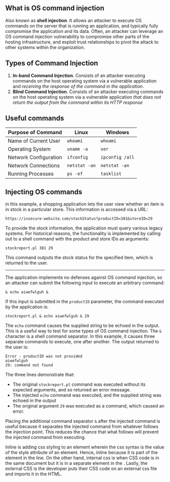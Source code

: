 ```toc
```
## What is OS command injection
Also known as **shell injection**. It allows an attacker to execute OS commands on the server that is running an application, and typically fully compromise the application and its data. Often, an attacker can leverage an OS command injection vulnerability to compromise other parts of the hosting infrastructure, and exploit trust relationships to pivot the attack to other systems within the organization.

## Types of Command Injection
1. **In-band Command Injection**. Consists of an attacker executing commands on the host operating system via a vulnerable application and *receiving the response of the command in the application*.
2. **Blind Command Injection**. Consists of an attacker executing commands on the host operating system via a vulnerable application *that does not return the output from the command within its HTTP response*
## Useful commands

| Purpose of Command    | Linux         | Windows         |
| --------------------- | ------------- | --------------- |
| Name of Current User  | `whoami`      | `whoami`        |
| Operating System      | `uname -a`    | `ver`           |
| Network Configuration | `ifconfig`    | `ipconfig /all` |
| Network Connections   | `netstat -an` | `netstat -an`   |
| Running Processes     | `ps -ef`      | `tasklist`      |

## Injecting OS commands
in this example, a shopping application lets the user view whether an item is in stock in a particular store. This information is accessed via a URL:
```http
https://insecure-website.com/stockStatus?productID=381&storeID=29
```
To provide the stock information, the application must query various legacy systems. For historical reasons, the functionality is implemented by calling out to a shell command with the product and store IDs as arguments:
```
stockreport.pl 381 29
```
This command outputs the stock status for the specified item, which is returned to the user.

---
The application implements no defenses against OS command injection, so an attacker can submit the following input to execute an arbitrary command:
```shell
& echo aiwefwlguh &
```

If this input is submitted in the `productID` parameter, the command executed by the application is:
```shell
stockreport.pl & echo aiwefwlguh & 29
```
The `echo` command causes the supplied string to be echoed in the output. This is a useful way to test for some types of OS command injection. The `&` character is a shell command separator. In this example, it causes three separate commands to execute, one after another. The output returned to the user is:
```shell
Error - productID was not provided
aiwefwlguh
29: command not found
```

The three lines demonstrate that:
- The original `stockreport.pl` command was executed without its expected arguments, and so returned an error message.
- The injected `echo` command was executed, and the supplied string was echoed in the output
- The original argument `29` was executed as a command, which caused an error.

Placing the additional command separator `&` after the injected command is useful because it separates the injected command from whatever follows the injection point. This reduces the chance that what follows will prevent the injected command from executing. 

Inline is adding css styling to an element wherein the css syntax is the value of the style attribute of an element. Hence, inline because it is part of the element in the line. On the other hand, internal css is when CSS code is in the same document but it is in a separate element in the <style></style>. Lastly, the external CSS is the developer puts their CSS code on an external css file and imports it in the HTML. 
